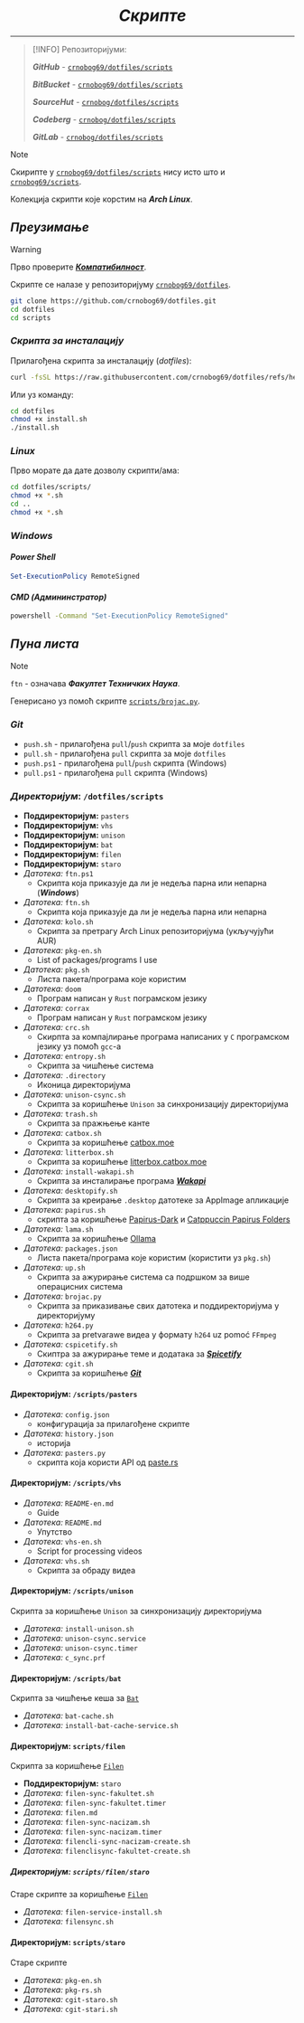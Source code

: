 <div align="center">

# *Скрипте*

</div>

---

> [!INFO]
> Репозиторијуми:
>
> **_GitHub_** - [`crnobog69/dotfiles/scripts`](https://github.com/crnobog69/dotfiles/tree/main/scripts)
>
> **_BitBucket_** - [`crnobog69/dotfiles/scripts`](https://bitbucket.org/crnobog69/dotfiles/src/main/scripts/)
>
> **_SourceHut_** - [`crnobog/dotfiles/scripts`](https://git.sr.ht/~crnobog/dotfiles/tree/main/item/scripts)
>
> **_Codeberg_** - [`crnobog/dotfiles/scripts`](https://codeberg.org/crnobog/dotfiles/tree/main/scripts)
>
> **_GitLab_** - [`crnobog/dotfiles/scripts`](https://gitlab.com/crnobog/dotfiles/tree/main/scripts)

> [!NOTE]
> Скирипте у [`crnobog69/dotfiles/scripts`](https://github.com/crnobog69/dotfiles/tree/main/scripts) нису исто што и [`crnobog69/scripts`](https://github.com/crnobog69/scripts).

Колекција скрипти које корстим на **_Arch Linux_**.

## _Преузимање_

> [!WARNING]
> Прво проверите [**_Компатибилност_**](#компатибилност).

Скрипте се налазе у репозиторијуму [`crnobog69/dotfiles`](https://github.com/crnobog69/dotfiles/tree/main/scripts).

```bash
git clone https://github.com/crnobog69/dotfiles.git
cd dotfiles
cd scripts
```

### *Скрипта за инсталацију*

Прилагођена скрипта за инсталацију (*dotfiles*):


```bash
curl -fsSL https://raw.githubusercontent.com/crnobog69/dotfiles/refs/heads/main/install.sh | sh
```

Или уз команду:

```bash
cd dotfiles
chmod +x install.sh
./install.sh
```

### _Linux_

Прво морате да дате дозволу скрипти/ама:

```bash
cd dotfiles/scripts/
chmod +x *.sh
cd ..
chmod +x *.sh
```

### _Windows_

#### _Power Shell_

```powershell
Set-ExecutionPolicy RemoteSigned
```

#### _CMD (Админинстратор)_

```cmd
powershell -Command "Set-ExecutionPolicy RemoteSigned"
```

## _Пуна листа_

> [!NOTE]  
> `ftn` - означава **_Факултет Техничких Наука_**.

Генерисано уз помоћ скрипте [`scripts/brojac.py`](https://github.com/crnobog69/dotfiles/blob/main/scripts/brojac.py).

### _Git_

- `push.sh` - прилагођена `pull`/`push` скрипта за моје `dotfiles`
- `pull.sh` - прилагођена `pull` скрипта за моје `dotfiles`
- `push.ps1` - прилагођена `pull`/`push` скрипта (Windows)
- `pull.ps1` - прилагођена `pull` скрипта (Windows)

### *Директоријум*: `/dotfiles/scripts` 

- **Поддиректоријум:** `pasters`
- **Поддиректоријум:** `vhs`
- **Поддиректоријум:** `unison`
- **Поддиректоријум:** `bat`
- **Поддиректоријум:** `filen`
- **Поддиректоријум:** `staro`
- _Датотека:_ `ftn.ps1`
  - Скрипта која приказује да ли је недеља парна или непарна (**_Windows_**)
- _Датотека:_ `ftn.sh`
  - Скрипта која приказује да ли је недеља парна или непарна
- _Датотека:_ `kolo.sh`
  - Скрипта за претрагу Arch Linux репозиторијума (укључујући AUR)
- _Датотека:_ `pkg-en.sh`
  - List of packages/programs I use
- _Датотека:_ `pkg.sh`
  - Листа пакета/програма које користим
- _Датотека:_ `doom`
  - Програм написан у `Rust` пограмском језику
- _Датотека:_ `corrax`
  - Програм написан у `Rust` пограмском језику
- _Датотека:_ `crc.sh`
  - Скирпта за компајлирање програма написаних у `C` програмском језику уз помоћ `gcc`-а
- _Датотека:_ `entropy.sh`
  - Скрипта за чишћење система
- _Датотека:_ `.directory`
  - Иконица директоријума
- _Датотека:_ `unison-csync.sh`
  - Скрипта за коришћење `Unison` за синхронизацију директоријума
- _Датотека:_ `trash.sh`
  - Скрипта за пражњење канте
- _Датотека:_ `catbox.sh`
  - Скрипта за коришћење [catbox.moe](https://catbox.moe/)
- _Датотека:_ `litterbox.sh`
  - Скрипта за коришћење [litterbox.catbox.moe](https://litterbox.catbox.moe/)
- _Датотека:_ `install-wakapi.sh`
  - Скрипта за инсталирање програма [**_Wakapi_**](https://github.com/muety/wakapi)
- _Датотека:_ `desktopify.sh`
  - Скрипта за креирање `.desktop` датотеке за AppImage апликације
- _Датотека:_ `papirus.sh`
  - скрипта за коришћење [Papirus-Dark](https://github.com/PapirusDevelopmentTeam/papirus-icon-theme) и [Catppuccin Papirus Folders](https://github.com/catppuccin/papirus-folders)
- _Датотека:_ `lama.sh`
  - Скрипта за коришћење [Ollama](https://github.com/ollama/ollama)
- _Датотека:_ `packages.json`
  - Листа пакета/програма које користим (користити уз `pkg.sh`)
- _Датотека:_ `up.sh`
  - Скрипта за ажурирање система са подршком за више операцисних система
- _Датотека:_ `brojac.py`
  - Скрипта за приказивање свих датотека и поддиректоријума у директоријуму
- _Датотека:_ `h264.py`
  - Скрипта за pretvarawe видеа у формату `h264` uz pomoć `FFmpeg`
- _Датотека:_ `cspicetify.sh`
  - Скиптра за ажурирање теме и додатака за [**_Spicetify_**](https://github.com/spicetify/cli)
- _Датотека:_ `cgit.sh`
  - Скрипта за коришћење [**_Git_**](https://git-scm.com/)

#### Директоријум: `/scripts/pasters`

- _Датотека:_ `config.json`
  - конфигурација за прилагођене скрипте
- _Датотека:_ `history.json`
  - историја
- _Датотека:_ `pasters.py`
  - скрипта која користи API од [paste.rs](https://paste.rs/)

#### Директоријум: `/scripts/vhs`

- _Датотека:_ `README-en.md`
  - Guide
- _Датотека:_ `README.md`
  - Упутство
- _Датотека:_ `vhs-en.sh`
  - Script for processing videos
- _Датотека:_ `vhs.sh`
  - Скрипта за обраду видеа

#### Директоријум: `/scripts/unison`

Скрипта за коришћење `Unison` за синхронизацију директоријума

- _Датотека:_ `install-unison.sh`
- _Датотека:_ `unison-csync.service`
- _Датотека:_ `unison-csync.timer`
- _Датотека:_ `c_sync.prf`

#### Директоријум: `/scripts/bat`

Скрипта за чишћење кеша за [`Bat`](https://github.com/sharkdp/bat)

- _Датотека:_ `bat-cache.sh`
- _Датотека:_ `install-bat-cache-service.sh`

#### Директоријум: `scripts/filen`

Скрипта за коришћење [`Filen`](https://filen.io/)

- **Поддиректоријум:** `staro`
- _Датотека:_ `filen-sync-fakultet.sh`
- _Датотека:_ `filen-sync-fakultet.timer`
- _Датотека:_ `filen.md`
- _Датотека:_ `filen-sync-nacizam.sh`
- _Датотека:_ `filen-sync-nacizam.timer`
- _Датотека:_ `filencli-sync-nacizam-create.sh`
- _Датотека:_ `filenclisync-fakultet-create.sh`

##### Директоријум: `scripts/filen/staro`

Старе скрипте за коришћење [`Filen`](https://filen.io/)

- _Датотека:_ `filen-service-install.sh`
- _Датотека:_ `filensync.sh`

#### Директоријум: `scripts/staro`

Старе скрипте

- _Датотека:_ `pkg-en.sh`
- _Датотека:_ `pkg-rs.sh`
- _Датотека:_ `cgit-staro.sh`
- _Датотека:_ `cgit-stari.sh`
